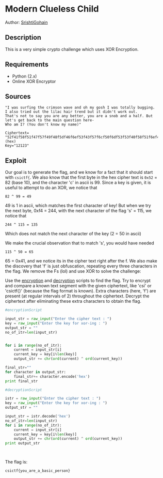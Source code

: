 # Modern Clueless Child

Author: [SrishtiGohain](https://github.com/SrishtiGohain)

## Description

This is a very simple crypto challenge which uses XOR Encryption.

## Requirements

- Python (2.x)
- Online XOR Encryptor

## Sources

```
"I was surfing the crimson wave and oh my gosh I was totally bugging. I also tried out the lilac hair trend but it didn't work out. 
That's not to say you are any better, you are a snob and a half. But let's get back to the main question here-
Who am I? (You don't know my name)"

Ciphertext= "52f41f58f51f47f57f49f48f5df46f6ef53f43f57f6cf50f6df53f53f40f58f51f6ef42f56f43f41f5ef5cf4e" (hex)
Key="12123"
```

## Exploit
Our goal is to generate the flag, and we know for a fact that it should start with `csictf{`. We also know that the first byte in the hex cipher text is `0x52` = 82 (base 10), and the character 'c' in ascii is 99. Since a key is given, it is useful to attempt to do an XOR, we notice that 
```
82 ^ 99 = 49
```
49 is 1 in ascii, which matches the first character of key!
But when we try the next byte, 0xf4 = 244, with the next character of the flag 's' = 115, we notice that
```
244 ^ 115 = 135
```
Which does not match the next character of the key (2 = 50 in ascii)

We make the crucial observation that to match 's', you would have needed
```
115 ^ 50 = 65
```
65 = 0x41, and we notice its in the cipher text right after the f. We also make the discovery that 'f' is just obfuscation, repeating every three characters in the flag. We remove the Fs (lol) and use XOR to solve the challenge:

Use the [encryption](./Encryptor.py) and [decryption](./Decryptor.py) scripts to find the flag. Try to encrypt and compare a known text segment with the given
ciphertext, like 'csi' or 'csictf{}' (because the flag format is known). Extra characters (here, 'f') are present (at regular intervals of 2) throughout
the ciphertext. Decrypt the ciphertext after eliminating these extra characters to obtain the flag. 

```python
#encryptionScript

input_str = raw_input("Enter the cipher text : ")
key = raw_input("Enter the key for xor-ing : ")
output_str = ""
no_of_itr=len(input_str)


for i in range(no_of_itr):
    current = input_str[i]
    current_key = key[i%len(key)]
    output_str += chr(ord(current) ^ ord(current_key))

final_str=""
for character in output_str:
    final_str+= character.encode('hex')
print final_str
```

```python
#decryptionScript

istr = raw_input("Enter the cipher text : ")
key = raw_input("Enter the key for xor-ing : ")
output_str = ""

input_str = istr.decode('hex')
no_of_itr=len(input_str)
for i in range(no_of_itr):
    current = input_str[i]
    current_key = key[i%len(key)]
    output_str += chr(ord(current) ^ ord(current_key))
print output_str
```
<br />

The flag is:

```
csictf{you_are_a_basic_person}
```
